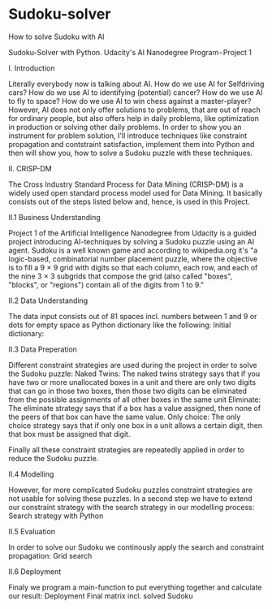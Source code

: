 # Sudoku-solver
How to solve Sudoku with AI

Sudoku-Solver with Python. Udacity's AI Nanodegree Program - Project 1

I. Introduction

Literally everybody now is talking about AI. How do we use AI for Selfdriving cars? How do we use AI to identifying (potential) cancer? How do we use AI to fly to space? How do we use AI to win chess against a master-player?
However, AI does not only offer solutions to problems, that are out of reach for ordinary people, but also offers help in daily problems, like optimization in production or solving other daily problems. In order to show you an instrument for problem solution, I'll introduce techniques like constraint propagation and contstraint satisfaction, implement them into Python and then will show you, how to solve a Sudoku puzzle with these techniques.

II. CRISP-DM

The Cross Industry Standard Process for Data Mining (CRISP-DM) is a widely used open standard process model used for Data Mining. It basically consists out of the steps listed below and, hence, is used in this Project.

II.1 Business Understanding

Project 1 of the Artificial Intelligence Nanodegree from Udacity is a guided project introducing AI-techniques by solving a Sudoku puzzle using an AI agent. Sudoku is a well known game and according to wikipedia.org it's "a logic-based, combinatorial number placement puzzle, where the objective is to fill a 9 × 9 grid with digits so that each column, each row, and each of the nine 3 × 3 subgrids that compose the grid (also called "boxes", "blocks", or "regions") contain all of the digits from 1 to 9."

II.2 Data Understanding

The data input consists out of 81 spaces incl. numbers between 1 and 9 or dots for empty space as Python dictionary like the following:
Initial dictionary: 

II.3 Data Preperation

Different constraint strategies are used during the project in order to solve the Sudoku puzzle:
Naked Twins: The naked twins strategy says that if you have two or more unallocated boxes in a unit and there are only two digits that can go in those two boxes, then those two digits can be eliminated from the possible assignments of all other boxes in the same unit
Eliminate: The eliminate strategy says that if a box has a value assigned, then none of the peers of that box can have the same value.
Only choice: The only choice strategy says that if only one box in a unit allows a certain digit, then that box must be assigned that digit.

Finally all these constraint strategies are repeatedly applied in order to reduce the Sudoku puzzle.

II.4 Modelling

However, for more complicated Sudoku puzzles constraint strategies are not usable for solving these puzzles. In a second step we have to extend our constraint strategy with the search strategy in our modelling process:
Search strategy with Python

II.5 Evaluation

In order to solve our Sudoku we continously apply the search and constraint propagation:
Grid search

II.6 Deployment

Finaly we program a main-function to put everything together and calculate our result:
Deployment Final matrix incl. solved Sudoku
